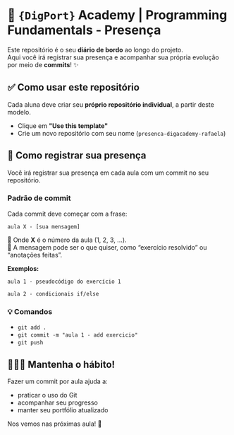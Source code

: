 # 🧠 `{DigPort}` Academy | Programming Fundamentals - Presença

Este repositório é o seu **diário de bordo** ao longo do projeto.  
Aqui você irá registrar sua presença e acompanhar sua própria evolução por meio de **commits**! ✨


## ✅ Como usar este repositório

Cada aluna deve criar seu **próprio repositório individual**, a partir deste modelo.  

- Clique em **"Use this template"**
- Crie um novo repositório com seu nome (`presenca-digacademy-rafaela`)

## 📝 Como registrar sua presença

Você irá registrar sua presença em cada aula com um commit no seu repositório.

### Padrão de commit

Cada commit deve começar com a frase:

`aula X - [sua mensagem]`

🔹 Onde **X** é o número da aula (1, 2, 3, ...).  
🔹 A mensagem pode ser o que quiser, como “exercício resolvido” ou “anotações feitas”.

**Exemplos:**

`aula 1 - pseudocódigo do exercício 1`

`aula 2 - condicionais if/else`

### 💡 Comandos

- `git add .`
- `git commit -m "aula 1 - add exercicio"`
- `git push`

## 🧑🏻‍💻 Mantenha o hábito!

Fazer um commit por aula ajuda a:
- praticar o uso do Git
- acompanhar seu progresso
- manter seu portfólio atualizado

Nos vemos nas próximas aula! 🚀
